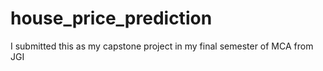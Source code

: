 # house_price_prediction
I submitted this as my capstone project in my final semester of MCA from JGI
